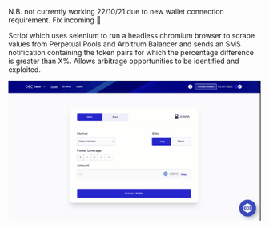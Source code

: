 N.B. not currently working 22/10/21 due to new wallet connection requirement. Fix incoming :construction: 

Script which uses selenium to run a headless chromium browser to scrape values from Perpetual Pools and Arbitrum Balancer and sends an SMS notification 
containing the token pairs for which the percentage difference is greater than X%. Allows arbitrage opportunities to be identified and exploited.

![Demonstration](resources/perp.gif)